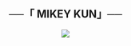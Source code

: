 <h2 align="center">
    ──「 MIKEY KUN」──
</h2>

<p align="center">
  <img src="https://telegra.ph/file/71dd550dbe467be3030b9.jpg">
</p>
